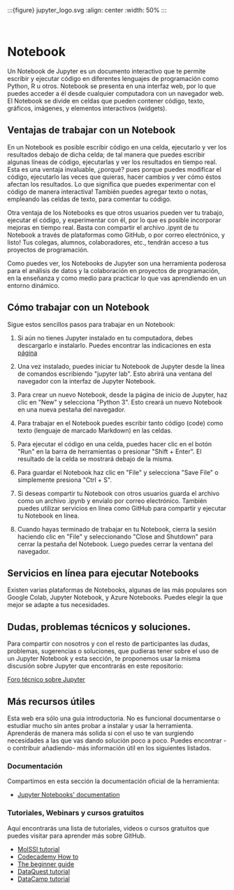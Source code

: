 :::{figure} jupyter_logo.svg
:align: center
:width: 50%
:::

<br>

# Notebook

Un Notebook de Jupyter es un documento interactivo que te permite escribir y
ejecutar código en diferentes lenguajes de programación como Python, R u otros.
Notebook se presenta en una interfaz web, por lo que puedes acceder a él desde
cualquier computadora con un navegador web. El Notebook se divide en celdas que
pueden contener código, texto, gráficos, imágenes, y elementos interactivos
(widgets).  


## Ventajas de trabajar con un Notebook

En un Notebook es posible escribir código en una celda, ejecutarlo y ver los
resultados debajo de dicha celda; de tal manera que puedes escribir algunas
líneas de código, ejecutarlas y ver los resultados en tiempo real. Esta es una
ventaja invaluable, ¿porqué? pues porque puedes modificar el código, ejecutarlo
las veces que quieras, hacer cambios y ver cómo éstos afectan los resultados.
Lo que significa que puedes experimentar con el código de manera interactiva!
También puedes agregar texto o notas, empleando las celdas de texto, para
comentar tu código.

Otra ventaja de los Notebooks es que otros usuarios pueden ver tu trabajo,
ejecutar el código, y experimentar con él, por lo que es posible incorporar
mejoras en  tiempo real. Basta con compartir el archivo .ipynt de tu Notebook a
través de plataformas como GitHub, o por correo electrónico, y listo! Tus
colegas, alumnos, colaboradores, etc., tendrán acceso a tus proyectos de
programación.

Como puedes ver, los Notebooks de Jupyter son una herramienta poderosa para el
análisis de datos y la colaboración en proyectos de programación, en la
enseñanza y como medio para practicar lo que vas aprendiendo en un entorno
dinámico.


## Cómo trabajar con un Notebook

Sigue estos sencillos pasos para trabajar en un Notebook:

1. Si aún no tienes Jupyter instalado en tu computadora, debes descargarlo e
   instalarlo. Puedes encontrar las indicaciones en esta [página][jupyter]

2. Una vez instalado, puedes iniciar tu Notebook de Jupyter desde la línea de
   comandos escribiendo "jupyter lab". Esto abrirá una ventana del navegador
   con la interfaz de Jupyter Notebook.

3. Para crear un nuevo Notebook, desde la página de inicio de Jupyter, haz clic
   en "New" y selecciona "Python 3".  Esto creará un nuevo Notebook en una
   nueva pestaña del navegador.

4. Para trabajar en el Notebook puedes escribir tanto código (code) como texto
   (lenguaje de marcado Markdown) en las celdas.

5. Para ejecutar el código en una celda, puedes hacer clic en el botón "Run" en
   la barra de herramientas o presionar "Shift + Enter". El resultado de la
   celda se mostrará debajo de la misma.

6. Para guardar el Notebook haz clic en "File" y selecciona "Save File" o
   simplemente presiona "Ctrl + S".

7. Si deseas compartir tu Notebook con otros usuarios guarda el archivo como un
   archivo .ipynb y envíalo por correo electrónico. También puedes utilizar
   servicios en línea como GitHub para compartir y ejecutar tu Notebook en línea.

8. Cuando hayas terminado de trabajar en tu Notebook, cierra la sesión haciendo
   clic en "File" y seleccionando "Close and Shutdown" para cerrar la pestaña
   del Notebook. Luego puedes cerrar la ventana del navegador.

## Servicios en línea para ejecutar Notebooks

Existen varias plataformas de Notebooks, algunas de las más populares son
Google Colab, Jupyter Notebook, y Azure Notebooks. Puedes elegir la que mejor
se adapte a tus necesidades.

## Dudas, problemas técnicos y soluciones.

Para compartir con nosotros y con el resto de participantes las dudas,
problemas, sugerencias o soluciones, que pudieras tener sobre el uso de un Jupyter Notebook y
esta sección, te proponemos usar la misma discusión sobre Jupyter que encontrarás en este repositorio:

[Foro técnico sobre Jupyter][foro]

## Más recursos útiles

Esta web era sólo una guia introductoria. No es funcional documentarse o
estudiar mucho sin antes probar a instalar y usar la herramienta. Aprenderás de
manera más solida si con el uso te van surgiendo necesidades a las que vas
dando solución poco a poco. Puedes encontrar -o contribuir añadiendo- más
información útil en los siguientes listados.

### Documentación

Compartimos en esta sección la documentación oficial de la herramienta:

- [Jupyter Notebooks' documentation][notebook_docs]

### Tutoriales, Webinars y cursos gratuitos

Aquí encontrarás una lista de tutoriales, videos o cursos gratuitos que puedes visitar para aprender más sobre GitHub.

- [MolSSI tutorial][molssi]
- [Codecademy How to][codecademy]
- [The beginner guide][beginner]
- [DataQuest tutorial][dataquest]
- [DataCamp tutorial][datacamp]

[jupyter]: ../jupyter/jupyter.md
[foro]: https://github.com/uibcdf/Taller-Python/discussions/5
[notebook_docs]: https://jupyter-notebook.readthedocs.io/en/latest/
[molssi]: https://education.molssi.org/getting-started-computational-chemistry/06-jupyter/index.html
[codecademy]:https://www.codecademy.com/article/how-to-use-jupyter-notebooks
[beginner]: https://jupyter-notebook-beginner-guide.readthedocs.io/en/latest/
[dataquest]: https://www.dataquest.io/blog/jupyter-notebook-tutorial/
[datacamp]: https://www.datacamp.com/tutorial/tutorial-jupyter-notebook

